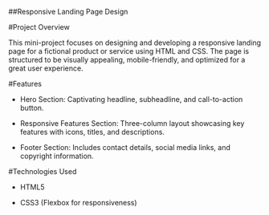 ##Responsive Landing Page Design

#Project Overview

This mini-project focuses on designing and developing a responsive landing page for a fictional product or service using HTML and CSS. The page is structured to be visually appealing, mobile-friendly, and optimized for a great user experience.

#Features

- Hero Section: Captivating headline, subheadline, and call-to-action button.

- Responsive Features Section: Three-column layout showcasing key features with icons, titles, and descriptions.

- Footer Section: Includes contact details, social media links, and copyright information.

#Technologies Used

- HTML5

- CSS3 (Flexbox for responsiveness)
